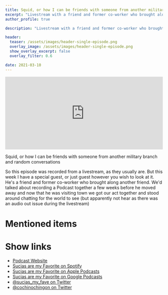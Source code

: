 ```yaml
---
title: Squid, or how I can be friends with someone from another military branch and random conversations
excerpt: "Livestream with a friend and former co-worker who brought along another friend"
author_profile: true

description: "Livestream with a friend and former co-worker who brought along another friend"

header:
  teaser: /assets/images/header-single-episode.png
  overlay_image: /assets/images/header-single-episode.png
  show_overlay_excerpt: false
  overlay_filter: 0.6

date: 2021-03-10
---
```



<iframe src="https://open.spotify.com/embed-podcast/episode/5RjzFsjSIi56VQP7Sehj6j" width="100%" height="232" frameborder="0" allowtransparency="true" allow="encrypted-media"></iframe>

Squid, or how I can be friends with someone from another military branch and random conversations

So this episode was recorded from a livestream, as they usually are. But this week I have a special guest, or just guest however you wish to look at it. He's a friend and former co-worker who brought along another friend.
We'd talked about recording a Podcast together a few weeks before he moved away and now that he was visiting town we got our act together and stood around chatting for the world to see (but apparently not hear as there was an audio out issue during the livestream)

# Mentioned items



# Show links

* <i class=fas fa-link></i> [Podcast Website](https://cochinochingon.com)
* <i class=fab fa-spotify></i> [Sucias are my Favorite on Spotify](https://open.spotify.com/show/3XjoipCU3QzeIaQAAQpBdW)
* <i class=fas fa-podcast></i> [Sucias are my Favorite on Apple Podcasts](https://podcasts.apple.com/us/podcast/sucias-are-my-favorite/id1548173787)
* <i class=fab fa-google-play></i> [Sucias are my Favorite on Google Podcasts](https://podcasts.google.com/feed/aHR0cHM6Ly9hbmNob3IuZm0vcy80MjI0YzYzYy9wb2RjYXN0L3Jzcw==)
* <i class=fab fa-twitter></i> [@sucias_my_fave on Twitter](https://twitter.com/sucias_my_fave)
* <i class=fab fa-twitter></i> [@cochinochingon on Twitter](https://twitter.com/cochinochingon)
